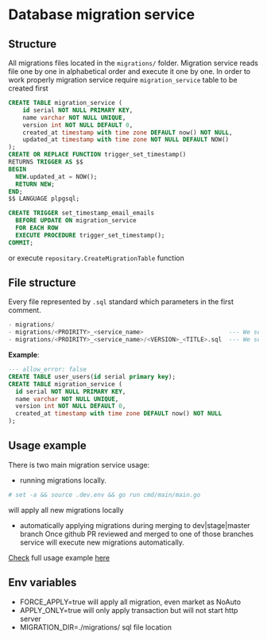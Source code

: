 # Database migration service


## Structure
All migrations files located in the `migrations/` folder.
Migration service reads file one by one in alphabetical order and execute it one by one.
In order to work properly migration service require `migration_service` table to be created first
```sql
CREATE TABLE migration_service (
	id serial NOT NULL PRIMARY KEY,
	name varchar NOT NULL UNIQUE,
	version int NOT NULL DEFAULT 0,
	created_at timestamp with time zone DEFAULT now() NOT NULL,
	updated_at timestamp with time zone NOT NULL DEFAULT NOW()
);
CREATE OR REPLACE FUNCTION trigger_set_timestamp()
RETURNS TRIGGER AS $$
BEGIN
  NEW.updated_at = NOW();
  RETURN NEW;
END;
$$ LANGUAGE plpgsql;

CREATE TRIGGER set_timestamp_email_emails
  BEFORE UPDATE ON migration_service
  FOR EACH ROW
  EXECUTE PROCEDURE trigger_set_timestamp();
COMMIT;
```
or execute `repositary.CreateMigrationTable` function


## File structure
Every file represented by `.sql` standard which parameters in the first comment.
```sql
- migrations/
- migrations/<PROIRITY>_<service_name>                        --- We set up priority and service name 
- migrations/<PROIRITY>_<service_name>/<VERSION>_<TITLE>.sql  --- We set up migration version and short description
```

__Example__:
```sql
--- allow_error: false 
CREATE TABLE user_users(id serial primary key);
CREATE TABLE migration_service (
  id serial NOT NULL PRIMARY KEY,
  name varchar NOT NULL UNIQUE,
  version int NOT NULL DEFAULT 0,
  created_at timestamp with time zone DEFAULT now() NOT NULL
);
```

## Usage example
There is two main migration service usage:
- running migrations locally.
```bash
# set -a && source .dev.env && go run cmd/main/main.go
```
will apply all new migrations locally
- automatically applying migrations during merging to dev|stage|master branch
Once github PR reviewed and merged to one of those branches service will execute new migrations automatically.

[Check](example/) full usage example [here](example/)


## Env variables
- FORCE_APPLY=true will apply all migration, even market as NoAuto
- APPLY_ONLY=true will only apply transaction but will not start http server
- MIGRATION_DIR=./migrations/  sql file location
